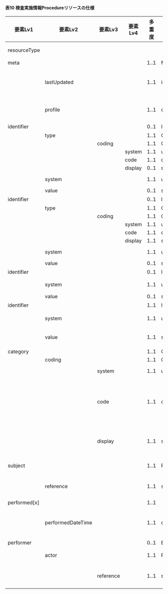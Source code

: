 #### 表10 検査実施情報Procedureリソースの仕様

| 要素Lv1 | 要素Lv2 | 要素Lv3 | 要素Lv4 | 多重度 | 型 | 値 | 生理検査レポートCDAとのマッピング<BR>(CD=ClinicalDocument) | 説明 |
|---|---|---|---|---|---|---|---|---|
| resourceType |  |  |  |  |  | "Procedure" |  | Procedureリソースであることを示す。 |
| meta |  |  |  | 1..1 | Meta |  |  |  |
|  | lastUpdated |  |  | 1..1 | instant | "2023-12-25T20:21:32+09:00" |  | 最終更新日時。YYYY-MM-DDThh:mm:ss.sss+zz:zz。値は例示。 |
|  | profile |  |  | 1..1 | canonical(StructureDefinition) | "http://jpfhir.jp/fhir/SEAMAT/StructureDefinition/<BR>JP_Procedure_SEAMAT" |  | 本リソースのプロファイルを識別するURLを指定する。値は固定。 |
| identifier |  |  |  | 0..1 | Identifier |  |  | <オーダ番号> |
|  | type |  |  | 1..1 | CodeableConcept |  |  |  |
|  |  | coding |  | 1..1 | Coding |  |  |  |
|  |  |  | system | 1..1 | uri | "http://terminology.hl7.org/CodeSystem/v2-0203" |  |  |
|  |  |  | code | 1..1 | code | "PLAC" |  |  |
|  |  |  | display | 0..1 | string | "Placer Identifier" |  |  |
|  | system |  |  | 1..1 | uri | "http://jpfhir.jp/fhir/SEAMAT/IdSystem/placer-orde<BR>r-no" |  |  |
|  | value |  |  | 0..1 | string |  |  |  |
| identifier |  |  |  | 0..1 | Identifier |  |  | <部門管理番号> |
|  | type |  |  | 1..1 | CodeableConcept |  |  |  |
|  |  | coding |  | 1..1 | Coding |  |  |  |
|  |  |  | system | 1..1 | uri | "http://terminology.hl7.org/CodeSystem/v2-0203" |  |  |
|  |  |  | code | 1..1 | code | "FILL" |  |  |
|  |  |  | display | 1..1 | string | "Filler Identifier" |  |  |
|  | system |  |  | 1..1 | uri | "http://jpfhir.jp/fhir/SEAMAT/IdSystem/filler-orde<BR>r-no" |  |  |
|  | value |  |  | 0..1 | string |  |  |  |
| identifier |  |  |  | 0..1 | Identifier |  |  | <データ管理番号> |
|  | system |  |  | 1..1 | uri | "http://jpfhir.jp/fhir/SEAMAT/IdSystem/filler-data<BR>-no/<部門管理番号>" |  |  |
|  | value |  |  | 0..1 | string |  |  |  |
| identifier |  |  |  | 1..1 | Identifier |  |  | この文書の文書ID。 |
|  | system |  |  | 1..1 | uri | "http://jpfhir.jp/fhir/core/IdSystem/documentInsta<BR>nce-identifier" |  | 文書IDに対する名前空間識別子。固定値。 |
|  | value |  |  | 1..1 | string | "1234567890_20231205_LJCS-100D_20231205101112.94.1<BR>4239.1002_20231205112233_100_1" |  | 文書IDの文字列。値は例示。 |
| category |  |  |  | 1..1 | CodeableConcept |  |  |  |
|  | coding |  |  | 1..1 | Coding |  |  |  |
|  |  | system |  | 1..1 | uri | "http://jpfhir.jp/fhir/SEAMAT/CodeSystem/JP_Servic<BR>eRequest_Category_SEAMAT_DataType_CS" |  |  |
|  |  | code |  | 1..1 | code | "LJCS-100D" |  | <データ種別コード><レポート/データフラグ><BR>SEAMATで指定されたデータ種別コードとデータフラグを合成したテキストをセットする。値は例示。 |
|  |  | display |  | 1..1 | string | "心電図検査データ" |  | データ種別コードとデータフラグの名称を合成したテキストをセットする。値は例示。 |
| subject |  |  |  | 1..1 | Reference(Patient) |  |  | 患者情報を表すPatientリソースへの参照。 |
|  | reference |  |  | 1..1 | string | "urn:uuid:77fbc1a7-8e7e-494c-9763-6545a73afcc4" |  | PatientリソースのfullUrl要素に指定されるUUIDを指定。値は例示。 |
| performed[x] |  |  |  | 1..1 |  |  |  |  |
|  | performedDateTime |  |  | 1..1 | dateTime | "2023-12-05" |  | <検査日><BR>心電図検査の検査日をYYYY-MM-DD形式で指定する。値は例示。 |
| performer |  |  |  | 0..1 | BackboneElement |  |  |  |
|  | actor |  |  | 1..1 | Reference(PractitionerRole) |  |  | 実施者役割PractitionerRoleリソースへの参照。 |
|  |  | reference |  | 1..1 | string | "urn:uuid:58288829-7c0d-45ec-8a5a-99b4d3976a65" |  | PractitionerRoleリソースのfullUrl要素に指定されるUUIDを指定。値は例示。 |
